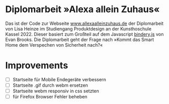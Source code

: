 # Diplomarbeit »Alexa allein Zuhaus«

Das ist der Code zur Webseite www.allexaalleinzuhaus.de der Diplomarbeit von Lisa Heinze im Studiengang Produktdesign an der Kunsthoschule Kassel 2022. 
Dieser basiert zum Großteil auf dem Javascript [bindery.js](https://github.com/evnbr/bindery) von Evan Brooks. Die Diplomarbeit geht der Frage nach »Kommt das Smart Home dem Verspechen von Sicherheit nach?« 

# Improvements 

- [ ] Startseite für Mobile Endegeräte verbessern 
- [ ] Startseite .gif durch webm ersetzen 
- [ ] Startseite webm responsiv in css setzten
- [ ] für Firefox Browser Fehler beheben 

